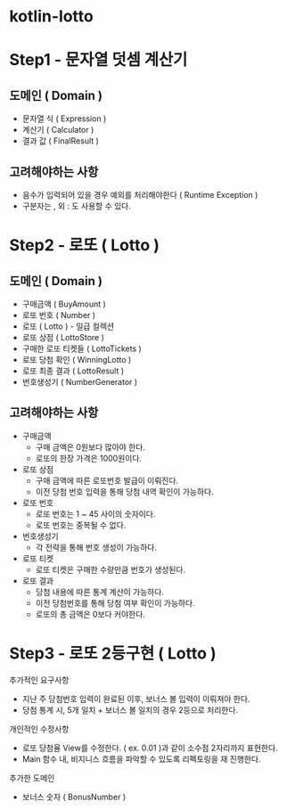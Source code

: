 # kotlin-lotto

# Step1 - 문자열 덧셈 계산기 
## 도메인 ( Domain )
- 문자열 식 ( Expression )
- 계산기 ( Calculator )
- 결과 값 ( FinalResult )

## 고려해야하는 사항 
- 음수가 입력되어 있을 경우 예외를 처리해야한다 ( Runtime Exception )
- 구분자는 , 외 : 도 사용할 수 있다.

# Step2 - 로또 ( Lotto )
## 도메인 ( Domain )
- 구매금액 ( BuyAmount )
- 로또 번호 ( Number )
- 로또 ( Lotto ) - 일급 컬렉션
- 로또 상점 ( LottoStore )
- 구매한 로또 티켓들 ( LottoTickets ) 
- 로또 당첨 확인 ( WinningLotto )
- 로또 최종 결과 ( LottoResult )
- 번호생성기 ( NumberGenerator )

## 고려해야하는 사항
- 구매금액
  - 구매 금액은 0원보다 많아야 한다. 
  - 로또의 한장 가격은 1000원이다.
- 로또 상점
  - 구매 금액에 따른 로또번호 발급이 이뤄진다. 
  - 이전 당첨 번호 입력을 통해 당첨 내역 확인이 가능하다. 
- 로또 번호
  - 로또 번호는 1 ~ 45 사이의 숫자이다.
  - 로또 번호는 중복될 수 없다.
- 번호생성기 
  - 각 전략을 통해 번호 생성이 가능하다.
- 로또 티켓
  - 로또 티켓은 구매한 수량만큼 번호가 생성된다.
- 로또 결과
  - 당첨 내용에 따른 통계 계산이 가능하다.
  - 이전 당첨번호를 통해 당첨 여부 확인이 가능하다.
  - 로또의 총 금액은 0보다 커야한다.

# Step3 - 로또 2등구현 ( Lotto )
추가적인 요구사항 
- 지난 주 당첨번호 입력이 완료된 이후, 보너스 볼 입력이 이뤄져야 한다. 
- 당첨 통계 시, 5개 일치 + 보너스 볼 일치의 경우 2등으로 처리한다.

개인적인 수정사항
- 로또 당첨율 View를 수정한다. ( ex. 0.01 )과 같이 소수점 2자리까지 표현한다.
- Main 함수 내, 비지니스 흐름을 파악할 수 있도록 리펙토링을 재 진행한다. 

추가한 도메인 
- 보너스 숫자 ( BonusNumber )

